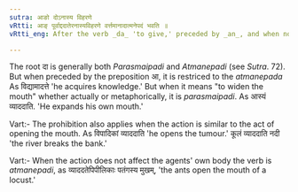 ```yaml
---
sutra: आङो दोऽनास्य विहरणे
vRtti: आङ् पूर्वाद्ददातेरनास्यविहरणे वर्त्तमानादात्मनेपदं भवति ॥
vRtti_eng: After the verb _da_ 'to give,' preceded by _an_, and when not meaning 'to open the mouth,' the _Atmanepada_ affix is used, even when the fruit of the action does not accrue to the agent.

---
```

The root दा is generally both _Parasmaipadi_ and _Atmanepadi_ (see _Sutra_. 72). But when preceded by the preposition आ, it is restriced to the _atmanepada_ As विद्यामादत्ते 'he acquires knowledge.' But when it means "to widen the mouth" whether actually or metaphorically, it is _parasmaipadi_. As आस्यं व्याददाति. 'He expands his own mouth.'

Vart:- The prohibition also applies when the action is similar to the act of opening the mouth. As विपादिकां व्याददाति 'he opens the tumour.' कूलं व्याददाति नदी 'the river breaks the bank.'

Vart:- When the action does not affect the agents' own body the verb is _atmanepadi_, as व्याददतेपिपीलिकाः पतंगस्य मुखम्, 'the ants open the mouth of a locust.'